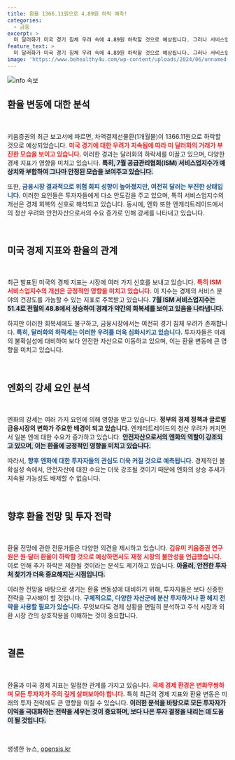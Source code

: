 ```yaml
---
title: 환율 1366.11원으로 4.89원 하락 예측!
categories:
  - 금융
excerpt: >
  미 달러화가 미국 경기 침체 우려 속에 4.89원 하락할 것으로 예상됩니다. 그러나 서비스업 지표 개선이 달러 약세를 다소 완화하며, 원·달러 환율 하락은 제한될 전망입니다.
feature_text: >
  미 달러화가 미국 경기 침체 우려 속에 4.89원 하락할 것으로 예상됩니다. 그러나 서비스업 지표 개선이 달러 약세를 다소 완화하며, 원·달러 환율 하락은 제한될 전망입니다.
image: 'https://www.behealthy4u.com/wp-content/uploads/2024/06/unnamed-file.png'
---
```


<p><img src="https://www.behealthy4u.com/wp-content/uploads/2024/06/unnamed-file.png" alt="info 속보" /></p>

<h2 data-ke-size="size26">환율 변동에 대한 분석</h2>

<p data-ke-size="size16">&nbsp;</p>

<p>키움증권의 최근 보고서에 따르면, 차액결제선물환(1개월물)이 1366.11원으로 하락할 것으로 예상되었습니다. <b><span style="color: #ee2323;">미국 경기에 대한 우려가 지속됨에 따라 미 달러화의 거래가 부진한 모습을 보이고 있습니다.</span></b> 이러한 경과는 달러화의 하락세를 이끌고 있으며, 다양한 경제 지표가 영향을 미치고 있습니다. <b><span style="background-color: #21538527;">특히, 7월 공급관리협회(ISM) 서비스업지수가 예상치와 부합하여 그나마 안정된 모습을 보여주고 있습니다.</span></b> </p>

<p>또한, <b><span style="color: #1a5490;">금융시장 결과적으로 위험 회피 성향이 높아졌지만, 여전히 달러는 부진한 상태입니다.</span></b> 이러한 요인들은 투자자들에게 다소 안도감을 주고 있으며, 특히 서비스업지수의 개선은 경제 회복의 신호로 해석되고 있습니다. 동시에, 엔화 또한 엔캐리트레이드에서의 청산 우려와 안전자산으로서의 수요 증가로 인해 강세를 나타내고 있습니다. </p>

<p data-ke-size="size16">&nbsp;</p>

<h2 data-ke-size="size26">미국 경제 지표와 환율의 관계</h2>

<p data-ke-size="size16">&nbsp;</p>

<p>최근 발표된 미국의 경제 지표는 시장에 여러 가지 신호를 보내고 있습니다. <b><span style="color: #ee2323;">특히 ISM 서비스업지수의 개선은 긍정적인 영향을 미치고 있습니다.</span></b> 이 지수는 경제의 서비스 분야의 건강도를 가늠할 수 있는 지표로 주목받고 있습니다. <b><span style="background-color: #21538527;">7월 ISM 서비스업지수는 51.4로 전월의 48.8에서 상승하여 경제가 약간의 회복세를 보이고 있음을 나타냅니다.</span></b></p>

<p>하지만 이러한 회복세에도 불구하고, 금융시장에서는 여전히 경기 침체 우려가 존재합니다. <b><span style="color: #1a5490;">특히, 달러화의 하락세는 이러한 우려를 더욱 심화시키고 있습니다.</span></b> 투자자들은 미래의 불확실성에 대비하여 보다 안전한 자산으로 이동하고 있으며, 이는 환율 변동에 큰 영향을 미치고 있습니다. </p>

<p data-ke-size="size16">&nbsp;</p>

<h2 data-ke-size="size26">엔화의 강세 요인 분석</h2>

<p data-ke-size="size16">&nbsp;</p>

<p>엔화의 강세는 여러 가지 요인에 의해 영향을 받고 있습니다. <b><span style="ee2323;">정부의 경제 정책과 글로벌 금융시장의 변화가 주요한 배경이 되고 있습니다.</span></b> 엔캐리트레이드의 청산 우려가 커지면서 일본 엔에 대한 수요가 증가하고 있습니다. <b><span style="background-color: #21538527;">안전자산으로서의 엔화의 역할이 강조되고 있으며, 이는 환율에 긍정적인 영향을 미치고 있습니다.</span></b></p>

<p>따라서, <b><span style="color: #1a5490;">향후 엔화에 대한 투자자들의 관심도 더욱 커질 것으로 예측됩니다.</span></b> 경제적인 불확실성 속에서, 안전자산에 대한 수요는 더욱 강조될 것이기 때문에 엔화의 상승 추세가 지속될 가능성도 배제할 수 없습니다. </p>

<p data-ke-size="size16">&nbsp;</p>

<h2 data-ke-size="size26">향후 환율 전망 및 투자 전략</h2>

<p data-ke-size="size16">&nbsp;</p>

<p>환율 전망에 관한 전문가들은 다양한 의견을 제시하고 있습니다. <b><span style="color: #ee2323;">김유미 키움증권 연구원은 원·달러 환율이 하락할 것으로 예상하면서도 재정 시장의 불안성을 언급했습니다.</span></b> 이로 인해 추가 하락은 제한될 것이라는 분석도 제기하고 있습니다. <b><span style="background-color: #21538527;">아울러, 안전한 투자처 찾기가 더욱 중요해지는 시점입니다.</span></b> </p>

<p>이러한 전망을 바탕으로 생기는 환율 변동성에 대비하기 위해, 투자자들은 보다 신중한 전략을 구사해야 할 것입니다. <b><span style="color: #1a5490;">구체적으로, 다양한 자산군에 분산 투자하거나 환 헤지 전략을 사용할 필요가 있습니다.</span></b> 무엇보다도 경제 상황을 면밀히 분석하고 주식 시장과 외환 시장 간의 상호작용을 이해하는 것이 중요합니다. </p>

<p data-ke-size="size16">&nbsp;</p>

<h2 data-ke-size="size26">결론</h2>

<p data-ke-size="size16">&nbsp;</p>

<p>환율과 미국 경제 지표는 밀접한 관계를 가지고 있습니다. <b><span style="color: #ee2323;">국제 경제 환경은 변화무쌍하며 모든 투자자가 주의 깊게 살펴보아야 합니다.</span></b> 특히 최근의 경제 지표와 환율 변동은 미래의 투자 전략에도 큰 영향을 미칠 수 있습니다. <b><span style="background-color: #21538527;">이러한 분석을 바탕으로 모든 투자자가 이익을 극대화하는 전략을 세우는 것이 중요하며, 보다 나은 투자 결정을 내리는 데 도움이 될 것입니다.</span></b> </p>

<p data-ke-size="size16">&nbsp;</p>
생생한 뉴스, <a href="https://opensis.kr" rel="dofollow">opensis.kr</a>


